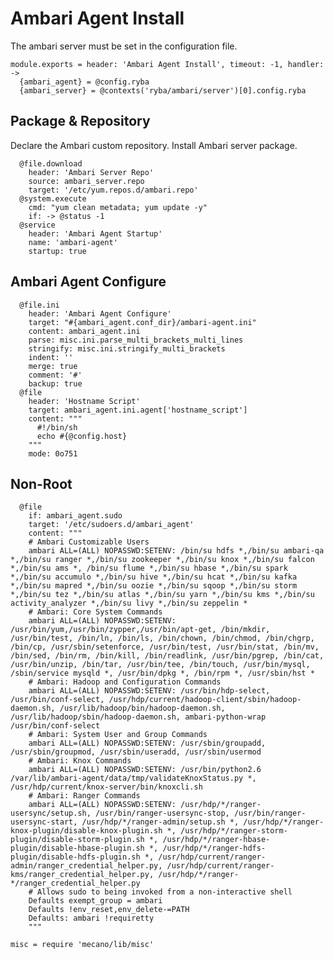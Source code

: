# Ambari Agent Install

The ambari server must be set in the configuration file.

    module.exports = header: 'Ambari Agent Install', timeout: -1, handler: ->
      {ambari_agent} = @config.ryba
      {ambari_server} = @contexts('ryba/ambari/server')[0].config.ryba

## Package & Repository

Declare the Ambari custom repository.
Install Ambari server package.

      @file.download
        header: 'Ambari Server Repo'
        source: ambari_server.repo
        target: '/etc/yum.repos.d/ambari.repo'
      @system.execute
        cmd: "yum clean metadata; yum update -y"
        if: -> @status -1
      @service
        header: 'Ambari Agent Startup'
        name: 'ambari-agent'
        startup: true

## Ambari Agent Configure

      @file.ini
        header: 'Ambari Agent Configure'
        target: "#{ambari_agent.conf_dir}/ambari-agent.ini"
        content: ambari_agent.ini
        parse: misc.ini.parse_multi_brackets_multi_lines
        stringify: misc.ini.stringify_multi_brackets
        indent: ''
        merge: true
        comment: '#'
        backup: true
      @file
        header: 'Hostname Script'
        target: ambari_agent.ini.agent['hostname_script']
        content: """
          #!/bin/sh
          echo #{@config.host}
        """
        mode: 0o751


## Non-Root

      @file
        if: ambari_agent.sudo
        target: '/etc/sudoers.d/ambari_agent'
        content: """
        # Ambari Customizable Users
        ambari ALL=(ALL) NOPASSWD:SETENV: /bin/su hdfs *,/bin/su ambari-qa *,/bin/su ranger *,/bin/su zookeeper *,/bin/su knox *,/bin/su falcon *,/bin/su ams *, /bin/su flume *,/bin/su hbase *,/bin/su spark *,/bin/su accumulo *,/bin/su hive *,/bin/su hcat *,/bin/su kafka *,/bin/su mapred *,/bin/su oozie *,/bin/su sqoop *,/bin/su storm *,/bin/su tez *,/bin/su atlas *,/bin/su yarn *,/bin/su kms *,/bin/su activity_analyzer *,/bin/su livy *,/bin/su zeppelin *
        # Ambari: Core System Commands
        ambari ALL=(ALL) NOPASSWD:SETENV: /usr/bin/yum,/usr/bin/zypper,/usr/bin/apt-get, /bin/mkdir, /usr/bin/test, /bin/ln, /bin/ls, /bin/chown, /bin/chmod, /bin/chgrp, /bin/cp, /usr/sbin/setenforce, /usr/bin/test, /usr/bin/stat, /bin/mv, /bin/sed, /bin/rm, /bin/kill, /bin/readlink, /usr/bin/pgrep, /bin/cat, /usr/bin/unzip, /bin/tar, /usr/bin/tee, /bin/touch, /usr/bin/mysql, /sbin/service mysqld *, /usr/bin/dpkg *, /bin/rpm *, /usr/sbin/hst * 
        # Ambari: Hadoop and Configuration Commands
        ambari ALL=(ALL) NOPASSWD:SETENV: /usr/bin/hdp-select, /usr/bin/conf-select, /usr/hdp/current/hadoop-client/sbin/hadoop-daemon.sh, /usr/lib/hadoop/bin/hadoop-daemon.sh, /usr/lib/hadoop/sbin/hadoop-daemon.sh, ambari-python-wrap /usr/bin/conf-select
        # Ambari: System User and Group Commands
        ambari ALL=(ALL) NOPASSWD:SETENV: /usr/sbin/groupadd, /usr/sbin/groupmod, /usr/sbin/useradd, /usr/sbin/usermod
        # Ambari: Knox Commands
        ambari ALL=(ALL) NOPASSWD:SETENV: /usr/bin/python2.6 /var/lib/ambari-agent/data/tmp/validateKnoxStatus.py *, /usr/hdp/current/knox-server/bin/knoxcli.sh
        # Ambari: Ranger Commands
        ambari ALL=(ALL) NOPASSWD:SETENV: /usr/hdp/*/ranger-usersync/setup.sh, /usr/bin/ranger-usersync-stop, /usr/bin/ranger-usersync-start, /usr/hdp/*/ranger-admin/setup.sh *, /usr/hdp/*/ranger-knox-plugin/disable-knox-plugin.sh *, /usr/hdp/*/ranger-storm-plugin/disable-storm-plugin.sh *, /usr/hdp/*/ranger-hbase-plugin/disable-hbase-plugin.sh *, /usr/hdp/*/ranger-hdfs-plugin/disable-hdfs-plugin.sh *, /usr/hdp/current/ranger-admin/ranger_credential_helper.py, /usr/hdp/current/ranger-kms/ranger_credential_helper.py, /usr/hdp/*/ranger-*/ranger_credential_helper.py
        # Allows sudo to being invoked from a non-interactive shell
        Defaults exempt_group = ambari
        Defaults !env_reset,env_delete-=PATH
        Defaults: ambari !requiretty 
        """

    misc = require 'mecano/lib/misc'
